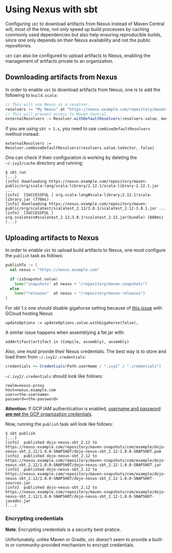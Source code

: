 # Using Nexus with sbt

Configuring `sbt` to download artifacts from Nexus instead of Maven Central
will, most of the time, not only speed up build processes by
caching commonly used dependencies but also help ensuring reproducible builds,
since one only depends on their Nexus availability and not the public repositories.

`sbt` can also be configured to upload artifacts to Nexus, enabling the management
of artifacts private to an organization.

## Downloading artifacts from Nexus

In order to enable `sbt` to download artifacts from Nexus, one is to add the
following to `build.scala`:

```scala
// This will use Nexus as a resolver.
resolvers += "My Nexus" at "https://nexus.example.com/repository/maven-public/"
// This will prevent access to Maven Central.
externalResolvers := Resolver.withDefaultResolvers(resolvers.value, mavenCentral = false)
```
if you are using `sbt > 1.x`, you need to use `combineDefaultResolvers` method instead:

```
externalResolvers := Resolver.combineDefaultResolvers(resolvers.value.toVector, false)
```


One can check if their configuration is working by deleting the `~/.ivy2/cache`
directory and running:

```shell
$ sbt run
(...)
[info] downloading https://nexus.example.com/repository/maven-public/org/scala-lang/scala-library/2.12.1/scala-library-2.12.1.jar ...
[info] 	[SUCCESSFUL ] org.scala-lang#scala-library;2.12.1!scala-library.jar (776ms)
[info] downloading https://nexus.example.com/repository/maven-public/org/scalatest/scalatest_2.12/3.0.1/scalatest_2.12-3.0.1.jar ...
[info] 	[SUCCESSFUL ] org.scalatest#scalatest_2.12;3.0.1!scalatest_2.12.jar(bundle) (889ms)
(...)
```

## Uploading artifacts to Nexus

In order to enable `sbt` to upload build artifacts to Nexus, one must configure
the `publish` task as follows:

```scala
publishTo := {
  val nexus = "https://nexus.example.com"

  if (isSnapshot.value)
    Some("snapshots" at nexus + "/repository/maven-snapshots")
  else
    Some("releases"  at nexus + "/repository/maven-releases")
}
```

For sbt 1.x one should disable gigahorse setting because of [this issue](https://github.com/sbt/sbt/issues/3570) with GCloud hosting Nexus
```
updateOptions := updateOptions.value.withGigahorse(false),
```

A similar issue happens when assemblying a fat jar with:
```
addArtifact(artifact in (Compile, assembly), assembly)
```

Also, one must provide their Nexus credentials.
The best way is to store and load them from `~/.ivy2/.credentials`:

```scala
credentials += Credentials(Path.userHome / ".ivy2" / ".credentials")
```

`~/.ivy2/.credentials` should look like follows:

```
realm=nexus-proxy
host=nexus.example.com
user=<the-username>
password=<the-password>
```

**Attention:** If GCP IAM authentication is enabled, [username and password
**are not** the GCP organization credentials](../admin/configuring-nexus-proxy.md/#usage).

Now, running the `publish` task will look like follows:

```shell
$ sbt publish
(...)
[info] 	published dojo-nexus-sbt_2.12 to https://nexus.example.com/repository/maven-snapshots/com/example/dojo-nexus-sbt_2.12/1.0.0-SNAPSHOT/dojo-nexus-sbt_2.12-1.0.0-SNAPSHOT.pom
[info] 	published dojo-nexus-sbt_2.12 to https://nexus.example.com/repository/maven-snapshots/com/example/dojo-nexus-sbt_2.12/1.0.0-SNAPSHOT/dojo-nexus-sbt_2.12-1.0.0-SNAPSHOT.jar
[info] 	published dojo-nexus-sbt_2.12 to https://nexus.example.com/repository/maven-snapshots/com/example/dojo-nexus-sbt_2.12/1.0.0-SNAPSHOT/dojo-nexus-sbt_2.12-1.0.0-SNAPSHOT-sources.jar
[info] 	published dojo-nexus-sbt_2.12 to https://nexus.example.com/repository/maven-snapshots/com/example/dojo-nexus-sbt_2.12/1.0.0-SNAPSHOT/dojo-nexus-sbt_2.12-1.0.0-SNAPSHOT-javadoc.jar
(...)
```

### Encrypting credentials

**Note**: Encrypting credentials is a security best-pratice.

Unfortunately, unlike Maven or Gradle, `sbt` doesn't seem to provide a built-in
or community-provided mechanism to encrypt credentials.
